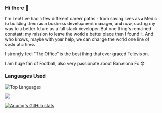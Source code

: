 ### Hi there 👋


I'm Leo! I've had a few different career paths - from saving lives as a Medic to building them as a business development manager, and now, coding my way to a better future as a full stack developer. But one thing's remained constant: my mission to leave the world a better place than I found it. And who knows, maybe with your help, we can change the world one line of code at a time.

I strongly feel "The Office" is the best thing that ever graced Television.

I am huge fan of Football, also very passionate about Barcelona Fc  😎



### Languages Used
![Top Languages](https://github-readme-stats.vercel.app/api/top-langs/?username=leodarkseid&langs_count=20)




![](https://komarev.com/ghpvc/?username=leodarkseid&color=dc143c)

[![Anurag's GitHub stats](https://github-readme-stats.vercel.app/api?username=leodarkseid)](https://github.com/anuraghazra/github-readme-stats)
<!--
**leodarkseid/leodarkseid** is a ✨ _special_ ✨ repository because its `README.md` (this file) appears on your GitHub profile.

Here are some ideas to get you started:

- 🔭 I’m currently working on ...
- 🌱 I’m currently learning ...
- 👯 I’m looking to collaborate on ...
- 🤔 I’m looking for help with ...
- 💬 Ask me about ...
- 📫 How to reach me: ...
- 😄 Pronouns: ...
- ⚡ Fun fact: ...
-->
